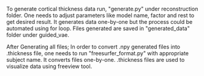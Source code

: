 To generate cortical thickness data run, "generate.py" under reconstruction folder.
One needs to adjust parameters like model name, factor and rest to get desired result.
It generates data one-by-one but the process could be automated using for loop.
Files generated are saved in "generated_data" folder under guided_vae.

After Generating all files;
In order to convert .npy generated files into .thickness file, one needs to run "freesurfer_format.py"
with appropriate subject name. It converts files one-by-one.
.thickness files are used to visualize data using freeview tool.
